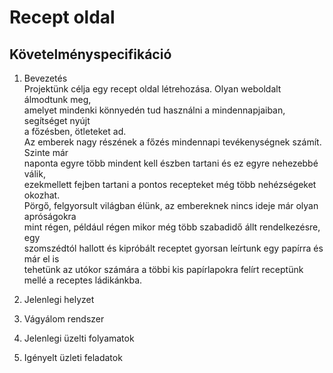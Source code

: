 # Recept oldal

Követelményspecifikáció
---
1. Bevezetés <br/>
Projektünk célja egy recept oldal létrehozása. Olyan weboldalt álmodtunk meg,<br/>
amelyet mindenki könnyedén tud használni a mindennapjaiban, segítséget nyújt <br/>
a főzésben, ötleteket ad.<br/>
Az emberek nagy részének a főzés mindennapi tevékenységnek számít. Szinte már <br/>
naponta egyre több mindent kell észben tartani és ez egyre nehezebbé válik, <br/>
ezekmellett  fejben tartani a pontos recepteket még több nehézségeket okozhat. <br/>
Pörgő, felgyorsult világban élünk, az embereknek nincs ideje már olyan apróságokra <br/>
mint régen, például régen mikor még több szabadidő állt rendelkezésre, egy <br/>
szomszédtól hallott és kipróbált receptet gyorsan leírtunk egy papírra és már el is <br/>
tehetünk az utókor számára a többi kis papírlapokra felírt receptünk mellé a receptes
ládikánkba.<br/>

2. Jelenlegi helyzet

3. Vágyálom rendszer

4. Jelenlegi üzelti folyamatok

5. Igényelt üzleti feladatok
